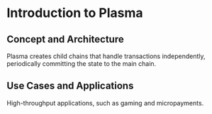 # Introduction to Plasma

## Concept and Architecture
Plasma creates child chains that handle transactions independently, periodically committing the state to the main chain.

## Use Cases and Applications
High-throughput applications, such as gaming and micropayments.
